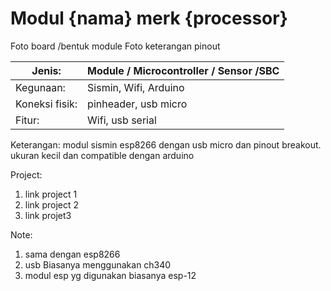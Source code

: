 # Modul {nama} merk {processor}

Foto board /bentuk module
Foto keterangan pinout

|Jenis: |Module / Microcontroller / Sensor /SBC|
|---|---|
|Kegunaan: |Sismin, Wifi, Arduino|
|Koneksi fisik:| pinheader, usb micro|
|Fitur: |Wifi, usb serial|

Keterangan:
modul sismin esp8266 dengan usb micro dan pinout breakout. ukuran kecil dan compatible dengan arduino

Project:
1. link project 1
2. link project 2
3. link projet3

Note:
1. sama dengan esp8266
2. usb Biasanya menggunakan ch340
3. modul esp yg digunakan biasanya esp-12